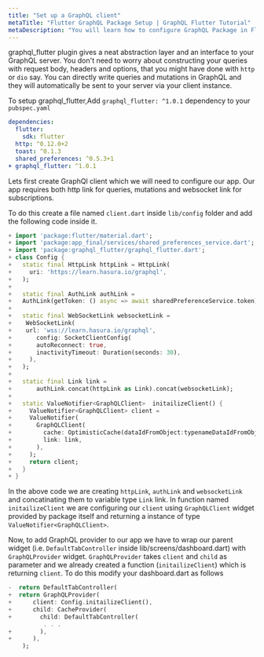 ```yaml
---
title: "Set up a GraphQL client"
metaTitle: "Flutter GraphQL Package Setup | GraphQL Flutter Tutorial"
metaDescription: "You will learn how to configure GraphQL Package in Flutter by importing graphql_flutter dependency"
---
```


graphql_flutter plugin gives a neat abstraction layer and an interface to your GraphQL server. You don't need to worry about constructing your queries with request body, headers and options, that you might have done with `http` or `dio` say. You can directly write queries and mutations in GraphQL and they will automatically be sent to your server via your client instance.

To setup graphql_flutter,Add `graphql_flutter: ^1.0.1` dependency to your `pubspec.yaml`

```yaml
dependencies:
  flutter:
    sdk: flutter
  http: ^0.12.0+2
  toast: ^0.1.3
  shared_preferences: ^0.5.3+1
+ graphql_flutter: ^1.0.1
```

Lets first create GraphQl client which we will need to configure our app. Our app requires both http link for queries, mutations and websocket link for subscriptions.

To do this create a file named `client.dart` inside `lib/config` folder and add the following code inside it.

```dart
+ import 'package:flutter/material.dart';
+ import 'package:app_final/services/shared_preferences_service.dart';
+ import 'package:graphql_flutter/graphql_flutter.dart';
+ class Config {
+   static final HttpLink httpLink = HttpLink(
+     uri: 'https://learn.hasura.io/graphql',
+   );
+
+   static final AuthLink authLink =
+   AuthLink(getToken: () async => await sharedPreferenceService.token);
+
+   static final WebSocketLink websocketLink =
+    WebSocketLink(
+    url: 'wss://learn.hasura.io/graphql',
+       config: SocketClientConfig(
+       autoReconnect: true,
+       inactivityTimeout: Duration(seconds: 30),
+     ),
+   );
+
+   static final Link link =
+       authLink.concat(httpLink as Link).concat(websocketLink);
+
+   static ValueNotifier<GraphQLClient>  initailizeClient() {
+     ValueNotifier<GraphQLClient> client =
+     ValueNotifier(
+       GraphQLClient(
+         cache: OptimisticCache(dataIdFromObject:typenameDataIdFromObject),
+         link: link,
+       ),
+     );
+     return client;
+   }
+ }
```

In the above code we are creating `httpLink`, `authLink` and `websocketLink` and concatinating them to variable type `Link` link. In function named `initailizeClient` we are configuring our `client` using `GraphQLClient` widget provided by package itself and returning a instance of type `ValueNotifier<GraphQLClient>`.

Now, to add GraphQL provider to our app we have to wrap our parent widget (i.e. `DefaultTabController` inside lib/screens/dashboard.dart) with `GraphQLProvider` widget. `GraphQLProvider` takes `client` and `child` as parameter and we already created a function (`initailizeClient`) which is returning `client`. To do this modify your dashboard.dart as follows

```dart
-  return DefaultTabController(
+  return GraphQLProvider(
+      client: Config.initailizeClient(),
+      child: CacheProvider(
+        child: DefaultTabController(
          . . .
+        ),
+      ),
    );
```
